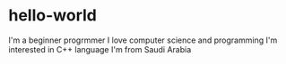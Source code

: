 # hello-world
I'm a beginner progrmmer
I love computer science and programming
I'm interested in C++ language
I'm from Saudi Arabia
